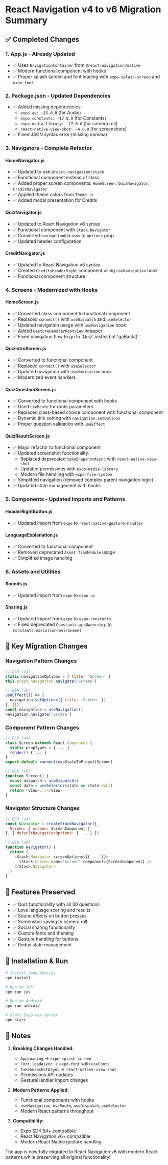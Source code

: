# React Navigation v4 to v6 Migration Summary

## ✅ Completed Changes

### 1. **App.js** - Already Updated
- ✅ Uses `NavigationContainer` from `@react-navigation/native`
- ✅ Modern functional component with hooks
- ✅ Proper splash screen and font loading with `expo-splash-screen` and `expo-font`

### 2. **Package.json** - Updated Dependencies
- ✅ Added missing dependencies:
  - `expo-av: ~15.0.0` (for Audio)
  - `expo-constants: ~17.0.0` (for Constants)
  - `expo-media-library: ~17.0.0` (for camera roll)
  - `react-native-view-shot: ~4.0.0` (for screenshots)
- ✅ Fixed JSON syntax error (missing comma)

### 3. **Navigators** - Complete Refactor

#### **HomeNavigator.js**
- ✅ Updated to use `@react-navigation/stack`
- ✅ Functional component instead of class
- ✅ Added proper screen components: `HomeScreen`, `QuizNavigator`, `CreditNavigator`
- ✅ Applied theme colors from `Theme.js`
- ✅ Added modal presentation for Credits

#### **QuizNavigator.js**
- ✅ Updated to React Navigation v6 syntax
- ✅ Functional component with `Stack.Navigator`
- ✅ Converted `navigationOptions` to `options` prop
- ✅ Updated header configuration

#### **CreditNavigator.js**
- ✅ Updated to React Navigation v6 syntax
- ✅ Created `CreditsHeaderRight` component using `useNavigation` hook
- ✅ Functional component structure

### 4. **Screens** - Modernized with Hooks

#### **HomeScreen.js**
- ✅ Converted class component to functional component
- ✅ Replaced `connect()` with `useDispatch` and `useSelector`
- ✅ Updated navigation usage with `useNavigation` hook
- ✅ Added `GestureHandlerRootView` wrapper
- ✅ Fixed navigation flow to go to 'Quiz' instead of 'goBack()'

#### **QuizIntroScreen.js**
- ✅ Converted to functional component
- ✅ Replaced `connect()` with `useSelector`
- ✅ Updated navigation with `useNavigation` hook
- ✅ Modernized event handlers

#### **QuizQuestionScreen.js**
- ✅ Converted to functional component with hooks
- ✅ Used `useRoute` for route parameters
- ✅ Replaced class-based choice component with functional component
- ✅ Dynamic title setting with `navigation.setOptions`
- ✅ Proper question validation with `useEffect`

#### **QuizResultScreen.js**
- ✅ Major refactor to functional component
- ✅ Updated screenshot functionality:
  - Replaced deprecated `takeSnapshotAsync` with `react-native-view-shot`
  - Updated permissions with `expo-media-library`
  - Modern file handling with `expo-file-system`
- ✅ Simplified navigation (removed complex parent navigation logic)
- ✅ Updated state management with hooks

### 5. **Components** - Updated Imports and Patterns

#### **HeaderRightButton.js**
- ✅ Updated import from `expo` to `react-native-gesture-handler`

#### **LanguageExplanation.js**  
- ✅ Converted to functional component
- ✅ Removed deprecated `Asset.fromModule` usage
- ✅ Simplified image handling

### 6. **Assets and Utilities**

#### **Sounds.js**
- ✅ Updated import from `expo` to `expo-av`

#### **Sharing.js**
- ✅ Updated import from `expo` to `expo-constants`
- ✅ Fixed deprecated `Constants.appOwnership` to `Constants.executionEnvironment`

## 🔧 Key Migration Changes

### Navigation Pattern Changes
```javascript
// OLD (v4)
static navigationOptions = { title: 'Screen' }
this.props.navigation.navigate('Screen')

// NEW (v6)
useEffect(() => {
  navigation.setOptions({ title: 'Screen' })
}, [])
const navigation = useNavigation()
navigation.navigate('Screen')
```

### Component Pattern Changes
```javascript
// OLD (v4)
class Screen extends React.Component {
  static propTypes = { ... }
  render() { ... }
}
export default connect(mapStateToProps)(Screen)

// NEW (v6)
function Screen() {
  const dispatch = useDispatch()
  const data = useSelector(state => state.data)
  return <View>...</View>
}
```

### Navigator Structure Changes
```javascript
// OLD (v4)
const Navigator = createStackNavigator({
  Screen: { screen: ScreenComponent }
}, { defaultNavigationOptions: { ... } })

// NEW (v6)
function Navigator() {
  return (
    <Stack.Navigator screenOptions={{ ... }}>
      <Stack.Screen name="Screen" component={ScreenComponent} />
    </Stack.Navigator>
  )
}
```

## 📱 Features Preserved

- ✅ Quiz functionality with all 30 questions
- ✅ Love language scoring and results
- ✅ Sound effects on button presses
- ✅ Screenshot saving to camera roll
- ✅ Social sharing functionality
- ✅ Custom fonts and theming
- ✅ Gesture handling for buttons
- ✅ Redux state management

## 🚀 Installation & Run

```bash
# Install dependencies
npm install

# Run on iOS
npm run ios

# Run on Android  
npm run android

# Start Expo dev server
npm start
```

## 📝 Notes

1. **Breaking Changes Handled:**
   - `AppLoading` → `expo-splash-screen`
   - `Font.loadAsync` → `expo-font` with `useFonts`
   - `takeSnapshotAsync` → `react-native-view-shot`
   - Permissions API updates
   - GestureHandler import changes

2. **Modern Patterns Applied:**
   - Functional components with hooks
   - `useNavigation`, `useRoute`, `useDispatch`, `useSelector`
   - Modern React patterns throughout

3. **Compatibility:**
   - Expo SDK 54+ compatible
   - React Navigation v6+ compatible
   - Modern React Native gesture handling

The app is now fully migrated to React Navigation v6 with modern React patterns while preserving all original functionality!